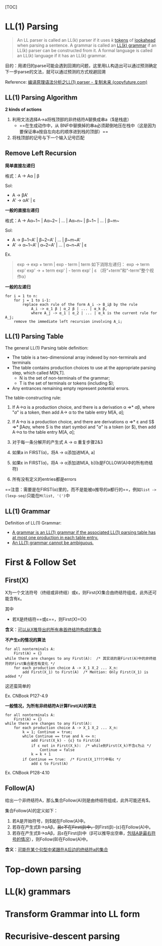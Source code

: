 [TOC]

# LL(1) Parsing

> An LL parser is called an LL(*k*) parser if it uses *k* [tokens](https://en.wikipedia.org/wiki/Token_(parser)) of [lookahead](https://en.wikipedia.org/wiki/Parsing#Lookahead) when parsing a sentence. A grammar is called an [LL(*k*) grammar](https://en.wikipedia.org/wiki/LL_grammar) if an LL(*k*) parser can be constructed from it. A formal language is called an LL(*k*) language if it has an LL(*k*) grammar.

目的：用递归的parse可能会遇到回溯的问题，这里用LL构造出可以通过预测确定下一步parse的文法，就可以通过预测的方式规避回溯

Reference: [编译原理语法分析之LL(1) parser - 复制未来 (copyfuture.com)](https://copyfuture.com/blogs-details/20200709094254303w0gyxbowfalywr7)

## LL(1) Parsing Algorithm

**2 kinds of actions**

1. 利用文法选择A→a将栈顶部的非终结符A替换成串a（$是栈底）
    * ==在生成动作中，从 BNF中替换掉的串a必须颠倒地压在栈中（这是因为要保证串a按自左向右的顺序进到栈的顶部）==
2. 将栈顶部的记号与下一个输入记号匹配

## Remove Left Recursion

**简单直接左递归**

格式：A -> Aα | β

Sol:

* A -> βA'
* A' -> αA' | ε

**一般的直接左递归**

格式：A -> Aα~1~ | Aα~2~ | ... | Aα~n~ | β~1~ | ... | β~m~

Sol:

* A -> β~1~A' | β~2~A' | ... | β~m~A'
* A' -> α~1~A' | α~2~A' | ... | α~n~A' | ε

Ex.

> exp -> exp + term | exp - term | term
> 如下消除左递归：
> exp -> term exp'
> exp' -> + term exp' | - term exp' | ε （将“+term”和“-term”整个视作α）

**一般的左递归**

```pseudocode
for i = 1 to n:
    for j = 1 to i-1:
        replace each rule of the form A_i -> B_iβ by the rule
            A_i -> α_1 β | α_2 β | ... | α_k β,
            where A_j -> α_1 | α_2 | ... | α_k is the current rule for A_j;
    remove the immediate left recursion involving A_i;
```

## LL(1) Parsing Table

The general LL(1) Parsing table definition:

* The table is a two-dimensional array indexed by non-terminals and terminals 
* The table contains production choices to use at the appropriate parsing step, which called M[N,T].
    * N is the set of non-terminals of the grammar;
    * T is the set of terminals or tokens (including $);
* Any entrances remaining empty represent potential errors.



The table-constructing rule: 

1. If A→α is a production choice, and there is a derivation α =>\* *a*β, where "*a*" is a token, then add A→ α to the table entry M[A, *a*];
2. If A→α is a production choice, and there are derivations α =>\* ε  and   S\$ =>\* βA*a*γ, where S is the start symbol and "*a*" is a token (or \$), then add A→α to the table entry M[A, *a*];



1. 对于每一条分解开的产生式 A → α 重复步骤2&3

2. 如果a in FIRST(α)，将A → α添加进M[A, a]

3. 如果ε in FIRST(α)，将A → α添加进M\[A, b\](b是FOLLOW(A)中的所有终结符)

4. 所有没有定义的entries都是errors





==注意：需要是在FIRST(α)里的，而不是能被α推导的a都行的==，例如`list -> (lexp-seq)`只能在`M(list, '(')`中

## LL(1) Grammar

Definition of LL(1) Grammar:

* <u>A grammar is an LL(1) grammar if the associated LL(1) parsing table has at most one production in each table entry.</u>
* <u>An LL(1) grammar cannot be ambiguous.</u> 

# First & Follow Set

## First(X)

X为一个文法符号（终结或非终结）或ε，则First(X)集合由终结符组成，此外还可能含有ε。

其中

* 若X是终结符==或ε==，则First(X)={X}



**含义**：<u>可以从X推导出的所有串首终结符构成的集合</u>



**不产生ε的情况的算法**

```pseudocode
for all nonterminals A:
    First(A) = {}
while there are changes to any First(A):  /* 其实说的是First(A)中的非终结符的First集合是否有变化 */
    for each production choice A -> X_1 X_2 ... X_n:
        add First(X_1) to First(A)  /* Mention: Only First(X_1) is added */
```

这还蛮简单的

Ex. CNBook P127-4.9



**一般情况，为所有非终结符A计算First(A)的算法**

```pseudocode
for all nonterminals A:
    First(A) = {}
while there are changes to any First(A):
    for each production choice A -> X_1 X_2 ... X_n:
        k = 1; Continue = true;
        while Continue == true and k <= n:
            add First(X_k) - {ε} to First(A)
            if ε not in First(X_k):  /* while到First(X_k)不含ε为止 */
                Continue = false
            k = k + 1
        if Continue == true:  /* First(X_1???)中有ε */
            add ε to First(A)
```

Ex. CNBook P128-4.10

## Follow(A)

给出一个非终结符A，那么集合Follow(A)则是由终结符组成，此外可能还有\$。

集合Follow(A)的定义如下：

1. 若A是开始符号，则\$就在Follow(A)中。
2. 若存在产生式B→αAβ，~~且ε不在First(β)中，~~则First(β)-{ε}在Follow(A)中。
3. 若存在产生式B→αAβ，且ε在First(β)中（β可以推导出空串，<u>包括A是最右符号的情况</u>），则Follow(B)在Follow(A)中。



**含义**：<u>可能在某个句型中紧跟在A后边的终结符a的集合</u>

# Top-down parsing

# LL(k) grammars

# Transform Grammar into LL form

# Recurisive-descent parsing

